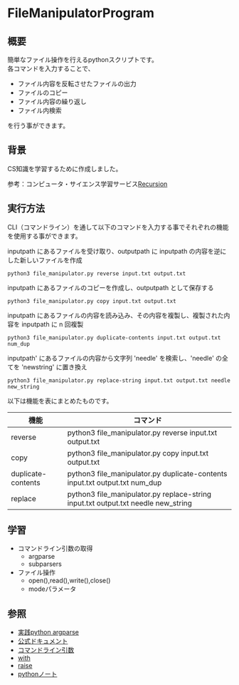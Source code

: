 # FileManipulatorProgram
## 概要
簡単なファイル操作を行えるpythonスクリプトです。  
各コマンドを入力することで、
- ファイル内容を反転させたファイルの出力
- ファイルのコピー
- ファイル内容の繰り返し
- ファイル内検索

を行う事ができます。

## 背景
CS知識を学習するために作成しました。  
   
参考：コンピュータ・サイエンス学習サービス[Recursion](https://recursionist.io/)

## 実行方法
CLI（コマンドライン）を通して以下のコマンドを入力する事でそれぞれの機能を使用する事ができます。

inputpath にあるファイルを受け取り、outputpath に inputpath の内容を逆にした新しいファイルを作成
```
python3 file_manipulator.py reverse input.txt output.txt
```

inputpath にあるファイルのコピーを作成し、outputpath として保存する
```
python3 file_manipulator.py copy input.txt output.txt
```

inputpath にあるファイルの内容を読み込み、その内容を複製し、複製された内容を inputpath に n 回複製
```
python3 file_manipulator.py duplicate-contents input.txt output.txt num_dup
```

inputpath' にあるファイルの内容から文字列 'needle' を検索し、'needle' の全てを 'newstring' に置き換え
```
python3 file_manipulator.py replace-string input.txt output.txt needle new_string
```


以下は機能を表にまとめたものです。

|  機能  |  コマンド  |
| --------- | --------- |
|reverse| python3 file_manipulator.py reverse input.txt output.txt|
|copy|python3 file_manipulator.py copy input.txt output.txt|
|duplicate-contents|python3 file_manipulator.py duplicate-contents input.txt output.txt num_dup|
|replace|python3 file_manipulator.py replace-string input.txt output.txt needle new_string|

## 学習
- コマンドライン引数の取得
  - argparse
  - subparsers
- ファイル操作
  - open(),read(),write(),close()
  - modeパラメータ

## 参照
- [実践python argparse](https://chaldene.net/argparse-parseargs)
- [公式ドキュメント](https://docs.python.org/ja/3/library/argparse.html#argparse.ArgumentTypeError)
- [コマンドライン引数](https://www.sejuku.net/blog/60106)
- [with](https://techplay.jp/column/1641)
- [raise](https://it-biz.online/python/raise/)
- [pythonノート](https://maku77.github.io/p/ybxfwev/)

